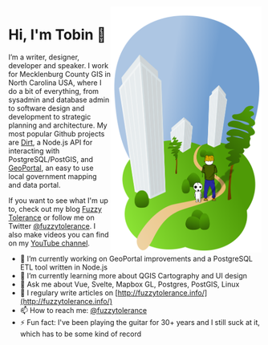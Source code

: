 

<img align="right" src="https://raw.githubusercontent.com/tobinbradley/tobinbradley/master/img/drawing.svg" alt="how did i end up outside?" width="300px">

# Hi, I'm Tobin 👋

I’m a writer, designer, developer and speaker. I work for Mecklenburg County GIS in North Carolina USA, where I do a bit of everything, from sysadmin and database admin to software design and development to strategic planning and architecture. My most popular Github projects are [Dirt](https://github.com/tobinbradley/dirt-simple-postgis-http-api), a Node.js API for interacting with PostgreSQL/PostGIS, and [GeoPortal](https://github.com/tobinbradley/Mecklenburg-County-GeoPortal), an easy to use local government mapping and data portal.

If you want to see what I'm up to, check out my blog [Fuzzy Tolerance](http://fuzzytolerance.info) or follow me on Twitter [@fuzzytolerance](twitter.com/fuzzytolerance). I also make videos you can find on my [YouTube channel](https://www.youtube.com/channel/UCnWMEbT0UVt2ne9sMwQ3TAg).


- 🔭 I’m currently working on GeoPortal improvements and a PostgreSQL ETL tool written in Node.js
- 🌱 I’m currently learning more about QGIS Cartography and UI design
- 💬 Ask me about Vue, Svelte, Mapbox GL, Postgres, PostGIS, Linux
- 📝 I regulary write articles on [http://fuzzytolerance.info/](http://fuzzytolerance.info/)
- 📫 How to reach me: [@fuzzytolerance](twitter.com/fuzzytolerance)
- ⚡ Fun fact: I've been playing the guitar for 30+ years and I still suck at it, which has to be some kind of record




<!--
**tobinbradley/tobinbradley** is a ✨ _special_ ✨ repository because its `README.md` (this file) appears on your GitHub profile.

Here are some ideas to get you started:

- 🔭 I’m currently working on ...
- 🌱 I’m currently learning ...
- 👯 I’m looking to collaborate on ...
- 🤔 I’m looking for help with ...
- 💬 Ask me about ...
- 📫 How to reach me: ...
- 😄 Pronouns: ...
- ⚡ Fun fact: ...
-->